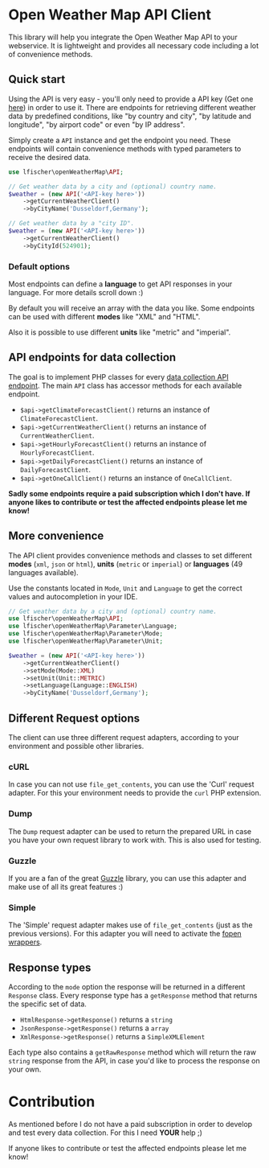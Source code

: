 # Open Weather Map API Client

This library will help you integrate the Open Weather Map API to your webservice.
It is lightweight and provides all necessary code including a lot of convenience methods.

## Quick start

Using the API is very easy - you'll only need to provide a API key (Get one [here](https://openweathermap.org/appid)) in
order to use it. There are endpoints for retrieving different weather data by predefined conditions, like "by country
and city", "by latitude and longitude", "by airport code" or even "by IP address".

Simply create a `API` instance and get the endpoint you need. These endpoints will contain convenience methods with
typed parameters to receive the desired data.

```php
use lfischer\openWeatherMap\API;

// Get weather data by a city and (optional) country name.
$weather = (new API('<API-key here>'))
    ->getCurrentWeatherClient()
    ->byCityName('Dusseldorf,Germany');

// Get weather data by a "city ID".
$weather = (new API('<API-key here>'))
    ->getCurrentWeatherClient()
    ->byCityId(524901);
```

### Default options

Most endpoints can define a **language** to get API responses in your language. For more details scroll down :)

By default you will receive an array with the data you like. Some endpoints can be used with different **modes** like "XML"
and "HTML".

Also it is possible to use different **units** like "metric" and "imperial".

## API endpoints for data collection

The goal is to implement PHP classes for every [data collection API endpoint](https://openweathermap.org/api). The main
`API` class has accessor methods for each available endpoint.

- `$api->getClimateForecastClient()` returns an instance of `ClimateForecastClient`.
- `$api->getCurrentWeatherClient()` returns an instance of `CurrentWeatherClient`.
- `$api->getHourlyForecastClient()` returns an instance of `HourlyForecastClient`.
- `$api->getDailyForecastClient()` returns an instance of `DailyForecastClient`.
- `$api->getOneCallClient()` returns an instance of `OneCallClient`.

**Sadly some endpoints require a paid subscription which I don't have. If anyone likes to contribute or test the
affected endpoints please let me know!**

## More convenience

The API client provides convenience methods and classes to set different **modes** (`xml`, `json` or `html`),
**units** (`metric` or `imperial`) or **languages** (49 languages available).

Use the constants located in `Mode`, `Unit` and `Language` to get the correct values and autocompletion in your IDE.

```php
// Get weather data by a city and (optional) country name.
use lfischer\openWeatherMap\API;
use lfischer\openWeatherMap\Parameter\Language;
use lfischer\openWeatherMap\Parameter\Mode;
use lfischer\openWeatherMap\Parameter\Unit;

$weather = (new API('<API-key here>'))
    ->getCurrentWeatherClient()
    ->setMode(Mode::XML)
    ->setUnit(Unit::METRIC)
    ->setLanguage(Language::ENGLISH)
    ->byCityName('Dusseldorf,Germany');
```

## Different Request options

The client can use three different request adapters, according to your environment and possible other libraries.

### cURL

In case you can not use `file_get_contents`, you can use the 'Curl' request adapter. For this your environment needs
to provide the `curl` PHP extension.

### Dump

The `Dump` request adapter can be used to return the prepared URL in case you have your own request library to work
with. This is also used for testing.

### Guzzle

If you are a fan of the great [Guzzle](https://packagist.org/packages/guzzlehttp/guzzle) library, you can use this
adapter and make use of all its great features :)

### Simple

The 'Simple' request adapter makes use of `file_get_contents` (just as the previous versions). For this adapter you will
need to activate the [fopen wrappers](https://www.php.net/manual/de/filesystem.configuration.php#ini.allow-url-fopen).

## Response types

According to the `mode` option the response will be returned in a different `Response` class. Every response type has a
`getResponse` method that returns the specific set of data.

- `HtmlResponse->getResponse()` returns a `string`
- `JsonResponse->getResponse()` returns a `array`
- `XmlResponse->getResponse()` returns a `SimpleXMLElement`

Each type also contains a `getRawResponse` method which will return the raw `string` response from the API, in case
you'd like to process the response on your own.

# Contribution

As mentioned before I do not have a paid subscription in order to develop and test every data collection. For this I
need **YOUR** help ;)

If anyone likes to contribute or test the affected endpoints please let me know!
